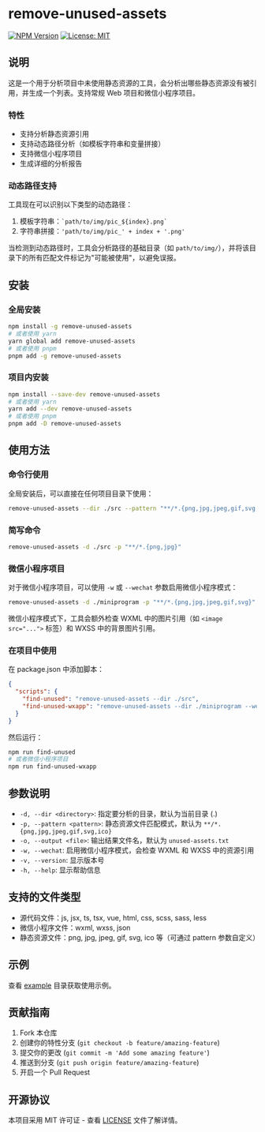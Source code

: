 # remove-unused-assets

[![NPM Version](https://img.shields.io/npm/v/remove-unused-assets.svg)](https://www.npmjs.com/package/remove-unused-assets)
[![License: MIT](https://img.shields.io/badge/License-MIT-yellow.svg)](https://opensource.org/licenses/MIT)

## 说明

这是一个用于分析项目中未使用静态资源的工具，会分析出哪些静态资源没有被引用，并生成一个列表。支持常规 Web 项目和微信小程序项目。

### 特性

- 支持分析静态资源引用
- 支持动态路径分析（如模板字符串和变量拼接）
- 支持微信小程序项目
- 生成详细的分析报告

### 动态路径支持

工具现在可以识别以下类型的动态路径：

1. 模板字符串：`` `path/to/img/pic_${index}.png` ``
2. 字符串拼接：`'path/to/img/pic_' + index + '.png'`

当检测到动态路径时，工具会分析路径的基础目录（如 `path/to/img/`），并将该目录下的所有匹配文件标记为"可能被使用"，以避免误报。

## 安装

### 全局安装

```bash
npm install -g remove-unused-assets
# 或者使用 yarn
yarn global add remove-unused-assets
# 或者使用 pnpm
pnpm add -g remove-unused-assets
```

### 项目内安装

```bash
npm install --save-dev remove-unused-assets
# 或者使用 yarn
yarn add --dev remove-unused-assets
# 或者使用 pnpm
pnpm add -D remove-unused-assets
```

## 使用方法

### 命令行使用

全局安装后，可以直接在任何项目目录下使用：

```bash
remove-unused-assets --dir ./src --pattern "**/*.{png,jpg,jpeg,gif,svg,ico}"
```

### 简写命令

```bash
remove-unused-assets -d ./src -p "**/*.{png,jpg}"
```

### 微信小程序项目

对于微信小程序项目，可以使用 `-w` 或 `--wechat` 参数启用微信小程序模式：

```bash
remove-unused-assets -d ./miniprogram -p "**/*.{png,jpg,jpeg,gif,svg}" -w
```

微信小程序模式下，工具会额外检查 WXML 中的图片引用（如 `<image src="...">` 标签）和 WXSS 中的背景图片引用。

### 在项目中使用

在 package.json 中添加脚本：

```json
{
  "scripts": {
    "find-unused": "remove-unused-assets --dir ./src",
    "find-unused-wxapp": "remove-unused-assets --dir ./miniprogram --wechat"
  }
}
```

然后运行：

```bash
npm run find-unused
# 或者微信小程序项目
npm run find-unused-wxapp
```

## 参数说明

- `-d, --dir <directory>`: 指定要分析的目录，默认为当前目录 (.)
- `-p, --pattern <pattern>`: 静态资源文件匹配模式，默认为 `**/*.{png,jpg,jpeg,gif,svg,ico}`
- `-o, --output <file>`: 输出结果文件名，默认为 `unused-assets.txt`
- `-w, --wechat`: 启用微信小程序模式，会检查 WXML 和 WXSS 中的资源引用
- `-v, --version`: 显示版本号
- `-h, --help`: 显示帮助信息

## 支持的文件类型

- 源代码文件：js, jsx, ts, tsx, vue, html, css, scss, sass, less
- 微信小程序文件：wxml, wxss, json
- 静态资源文件：png, jpg, jpeg, gif, svg, ico 等（可通过 pattern 参数自定义）

## 示例

查看 [example](./example) 目录获取使用示例。

## 贡献指南

1. Fork 本仓库
2. 创建你的特性分支 (`git checkout -b feature/amazing-feature`)
3. 提交你的更改 (`git commit -m 'Add some amazing feature'`)
4. 推送到分支 (`git push origin feature/amazing-feature`)
5. 开启一个 Pull Request

## 开源协议

本项目采用 MIT 许可证 - 查看 [LICENSE](./LICENSE) 文件了解详情。

```

```
